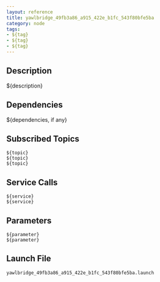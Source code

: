 ```yaml
---
layout: reference
title: yawlbridge_49fb3a86_a915_422e_b1fc_543f80bfe5ba
category: node
tags: 
- ${tag}
- ${tag}
- ${tag}
---
```


## Description
${description}

## Dependencies
${dependencies, if any}

## Subscribed Topics
``${topic}``  
``${topic}``  
``${topic}``  

## Service Calls
``${service}``  
``${service}``  

## Parameters
``${parameter}``  
``${parameter}``  

## Launch File
``yawlbridge_49fb3a86_a915_422e_b1fc_543f80bfe5ba.launch``  